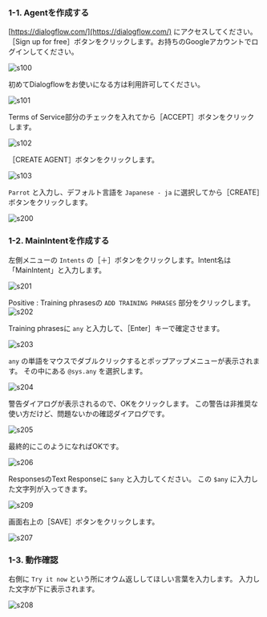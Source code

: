 ### 1-1. Agentを作成する

[https://dialogflow.com/](https://dialogflow.com/) にアクセスしてください。
［Sign up for free］ボタンをクリックします。お持ちのGoogleアカウントでログインしてください。

![s100](https://raw.githubusercontent.com/gaomar/katacoda-scenarios/master/dialoflow-linebot-playground/images/s100.png)

初めてDialogflowをお使いになる方は利用許可してください。

![s101](https://raw.githubusercontent.com/gaomar/katacoda-scenarios/master/dialoflow-linebot-playground/images/s101.png)

Terms of Service部分のチェックを入れてから［ACCEPT］ボタンをクリックします。

![s102](https://raw.githubusercontent.com/gaomar/katacoda-scenarios/master/dialoflow-linebot-playground/images/s102.png)

［CREATE AGENT］ボタンをクリックします。

![s103](https://raw.githubusercontent.com/gaomar/katacoda-scenarios/master/dialoflow-linebot-playground/images/s103.png)

`Parrot` と入力し、デフォルト言語を `Japanese - ja` に選択してから［CREATE］ボタンをクリックします。

![s200](https://raw.githubusercontent.com/gaomar/katacoda-scenarios/master/dialoflow-linebot-playground/images/s200.png)

### 1-2. MainIntentを作成する
左側メニューの `Intents` の［＋］ボタンをクリックします。Intent名は「MainIntent」と入力します。

![s201](https://raw.githubusercontent.com/gaomar/katacoda-scenarios/master/dialoflow-linebot-playground/images/s201.png)

Positive
: Training phrasesの `ADD TRAINING PHRASES` 部分をクリックします。
![s202](https://raw.githubusercontent.com/gaomar/katacoda-scenarios/master/dialoflow-linebot-playground/images/s202.png)

Training phrasesに `any` と入力して、［Enter］キーで確定させます。

![s203](https://raw.githubusercontent.com/gaomar/katacoda-scenarios/master/dialoflow-linebot-playground/images/s203.png)

`any` の単語をマウスでダブルクリックするとポップアップメニューが表示されます。
その中にある `@sys.any` を選択します。

![s204](https://raw.githubusercontent.com/gaomar/katacoda-scenarios/master/dialoflow-linebot-playground/images/s204.png)

警告ダイアログが表示されるので、OKをクリックします。
この警告は非推奨な使い方だけど、問題ないかの確認ダイアログです。

![s205](https://raw.githubusercontent.com/gaomar/katacoda-scenarios/master/dialoflow-linebot-playground/images/s205.png)

最終的にこのようになればOKです。

![s206](https://raw.githubusercontent.com/gaomar/katacoda-scenarios/master/dialoflow-linebot-playground/images/s206.png)

ResponsesのText Responseに `$any` と入力してください。
この `$any` に入力した文字列が入ってきます。

![s209](https://raw.githubusercontent.com/gaomar/katacoda-scenarios/master/dialoflow-linebot-playground/images/s209.png)

画面右上の［SAVE］ボタンをクリックします。

![s207](https://raw.githubusercontent.com/gaomar/katacoda-scenarios/master/dialoflow-linebot-playground/images/s207.png)

### 1-3. 動作確認
右側に `Try it now` という所にオウム返ししてほしい言葉を入力します。
入力した文字が下に表示されます。

![s208](https://raw.githubusercontent.com/gaomar/katacoda-scenarios/master/dialoflow-linebot-playground/images/s208.png)